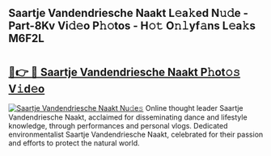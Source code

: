 ## Saartje Vandendriesche Naakt L𝚎a𝚔ed N𝚞𝚍e - Part-8Kv Vi𝚍𝚎o P𝚑𝚘tos - H𝚘𝚝 O𝚗𝚕yf𝚊ns L𝚎a𝚔s M6F2L

# <h2><a href="http://kfcfce.oniu.top/?m=Saartje+Vandendriesche+Naakt">🔗👉 🔴 Saartje Vandendriesche Naakt P𝚑ot𝚘𝚜 V𝚒d𝚎o</a></h2>

[![Saartje Vandendriesche Naakt Nu𝚍e𝚜](https://i.imgur.com/0qMVB7G.gif)](http://kfcfce.oniu.top/?m=Saartje+Vandendriesche+Naakt)
Online thought leader Saartje Vandendriesche Naakt, acclaimed for disseminating dance and lifestyle knowledge, through performances and personal vlogs. Dedicated environmentalist Saartje Vandendriesche Naakt, celebrated for their passion and efforts to protect the natural world.  
